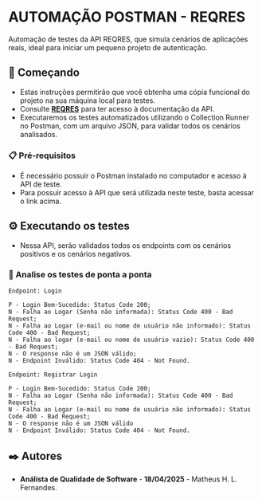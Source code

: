 # AUTOMAÇÃO POSTMAN - REQRES

Automação de testes da API REQRES, que simula cenários de aplicações reais, ideal para iniciar um pequeno projeto de autenticação.

## 🚀 Começando

* Estas instruções permitirão que você obtenha uma cópia funcional do projeto na sua máquina local para testes.
* Consulte **[REQRES](https://reqres.in/)** para ter acesso à documentação da API.
* Executaremos os testes automatizados utilizando o Collection Runner no Postman, com um arquivo JSON, para validar todos os cenários analisados.

### 📋 Pré-requisitos

* É necessário possuir o Postman instalado no computador e acesso à API de teste.
* Para possuir acesso à API que será utilizada neste teste, basta acessar o link acima.

## ⚙️ Executando os testes

* Nessa API, serão validados todos os endpoints com os cenários positivos e os cenários negativos.

### 🔩 Analise os testes de ponta a ponta

```
Endpoint: Login

P - Login Bem-Sucedido: Status Code 200;
N - Falha ao Logar (Senha não informada): Status Code 400 - Bad Request;
N - Falha ao Logar (e-mail ou nome de usuário não informado): Status Code 400 - Bad Request;
N - Falha ao logar (e-mail ou nome de usuário vazio): Status Code 400 - Bad Request;
N - O response não é um JSON válido;
N - Endpoint Inválido: Status Code 404 - Not Found.
```

```
Endpoint: Registrar Login

P - Login Bem-Sucedido: Status Code 200;
N - Falha ao Logar (Senha não informada): Status Code 400 - Bad Request;
N - Falha ao Logar (e-mail ou nome de usuário não informado): Status Code 400 - Bad Request;
N - O response não é um JSON válido
N - Endpoint Inválido: Status Code 404 - Not Found.
```

## ✒️ Autores

* **Análista de Qualidade de Software** - **18/04/2025** - Matheus H. L. Fernandes.